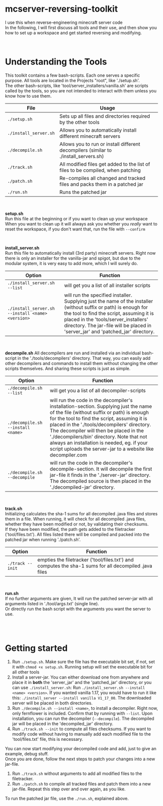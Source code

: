 # mcserver-reversing-toolkit
I use this when reverse-engineering minecraft server code  
In the following, I will first discuss all tools and their use, and then show you how to set up a workspace and get started reversing and modifying.  

<br>

# Understanding the Tools  
This toolkit contains a few bash-scripts. Each one serves a specific purpose. All tools are located in the Projects "root", like './setup.sh'.  
The other bash-scripts, like 'tool/server_installers/vanilla.sh' are scripts called by the tools, so you are not intended to interact with them unless you know how to use them.  


File | Usage
-----|------
`./setup.sh` | Sets up all files and directories required by the other tools
`./install_server.sh` | Allows you to automatically install different minecraft servers
`./decompile.sh` | Allows you to run or install different decompilers (similar to ./install_servers.sh)
`./track.sh` | All modified files get added to the list of files to be compiled, when patching
`./patch.sh` | Re-compiles all changed and tracked files and packs them in a patched jar
`./run.sh` | Runs the patched jar

<br>

**setup.sh**  
Run this file at the beginning or if you want to clean up your workspace  
When you want to clean up it will always ask you whether you  _really_ want to reset the workspace, if you don't want that, run the file with `--confirm`  

<br>

**install_server.sh**  
Run this file to automatically install (3rd party) minecraft servers. Right now there is only an installer for the vanilla-jar and spigot, but due to the modular system, it is very easy to add more, which I will surely do.  

Option | Function
-------|---------
`./install_server.sh --list` | will get you a list of all installer scripts  
`./install_server.sh --install <name> <version>` | will run the specified installer. Supplying just the name of the installer (without suffix or path) is enough for the tool to find the script, assuming it is placed in the 'tools/server_installers' directory. The jar-file will be placed in 'server_jar' and 'patched_jar' directory. 

<br>

**decompile.sh**
All decompilers are run and installed via an individual bash-script in the './tools/decompilers' directory. That way, you can easily add other decompilers and commands to install them without changing the other scripts themselves. And sharing these scripts is just as simple.  

Option | Function
-------|---------
`./decompile.sh --list` | will get you a list of all decompiler-scripts  
`./decompile.sh --install <name>` | will run the code in the decompiler's installation-section. Supplying just the name of the file (without suffix or path) is enough for the tool to find the script, assuming it is placed in the './tools/decompilers' directory. The decompiler will then be placed in the './decompilers/bin' directory. Note that not always an installation is needed, eg. if your script uploads the server-jar to a website like decompiler.com  
`./decompile.sh --decompile` | will run the code in the decompiler's decompile-section. It will decompile the first jar-file it finds in the './server-jar' directory. The decompiled source is then placed in the './decompiled-jar' directory.

<br>

**track.sh**  
Initializing calculates the sha-1 sums for all decompiled .java files and stores them in a file. When running, it will check for all decompiled .java files, whether they have been modified or not, by validating their checksums.  
If they have been modified, the path gets added to the filetracker ('tool/files.txt'). All files listed there will be compiled and packed into the patched jar when running './patch.sh'.

Option | Function
-------|---------
`./track --init` | empties the filetracker ('tool/files.txt') and computes the sha-1 sums for all decompiled .java files 

<br>

**run.sh**  
If no further arguments are given, It will run the patched server-jar with all arguments listed in './tool/args.txt' (single line).  
Or directly run the bash script with the arguments you want the server to use.

<br><br>

# Getting started
1. Run `./setup.sh`. Make sure the file has the executable bit set, if not, set it with `chmod +x setup.sh`. Running setup will set the executable bit for all other tools
2. Install a server-jar. You can either download one from anywhere and place it in **both** the 'server_jar' and the 'patched_jar' directory, or you can use `./install_server.sh`:
  Run `./install_server.sh --install <name> <version>`. If you wanted vanilla 1.17, you would have to run it like this: `./install_server --install vanilla V1_17_00`. The downloaded server will be placed in both directories.  
3. Run `./decompile.sh --install <name>`, to install a decompiler. Right now, only fernflower is included. Confirm that by running with `--list`. Upon installation, you can run the decompiler (`--decompile`). The decompiled jar will be placed in the 'decompiled_jar' directory.  
4. Run `./track.sh --init` to compute all files checksums. If you want to modify code without having to manually add each modified file to the 'tool/files.txt' file, this is necessary.

You can now start modifying your decompiled code and add, just to give an example, debug stuff.  
Once you are done, follow the next steps to patch your changes into a new jar-file.  
1. Run `./track.sh` without arguments to add all modified files to the filetracker.
2. Run `./patch.sh` to compile all tracked files and patch them into a new jar-file.
Repeat this step over and over again, as you like.  

To run the patched jar file, use the `./run.sh`, explained above.  
